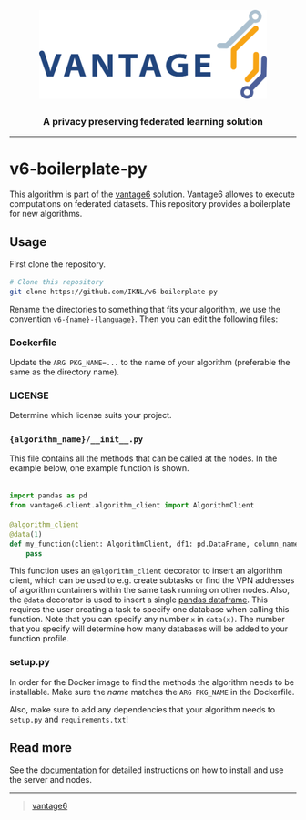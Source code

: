 <h1 align="center">
  <br>
  <a href="https://vantage6.ai"><img src="https://github.com/IKNL/guidelines/blob/master/resources/logos/vantage6.png?raw=true" alt="vantage6" width="400"></a>
</h1>

<h3 align=center> A privacy preserving federated learning solution</h3>

--------------------

# v6-boilerplate-py
This algorithm is part of the [vantage6](https://vantage6.ai) solution. Vantage6 allowes to execute computations on federated datasets. This repository provides a boilerplate for new algorithms.

## Usage
First clone the repository.
```bash
# Clone this repository
git clone https://github.com/IKNL/v6-boilerplate-py
```
Rename the directories to something that fits your algorithm, we use the convention `v6-{name}-{language}`. Then you can edit the following files:

### Dockerfile
Update the `ARG PKG_NAME=...` to the name of your algorithm (preferable the same as the directory name).

### LICENSE
Determine which license suits your project.

### `{algorithm_name}/__init__.py`

This file contains all the methods that can be called at the nodes. In the
example below, one example function is shown.

```python

import pandas as pd
from vantage6.client.algorithm_client import AlgorithmClient

@algorithm_client
@data(1)
def my_function(client: AlgorithmClient, df1: pd.DataFrame, column_name: str):
    pass
```

This function uses an
`@algorithm_client` decorator to insert an algorithm client, which can be used
to e.g. create subtasks or find the VPN addresses of algorithm containers
within the same task running on other nodes. Also, the `@data` decorator is
used to insert a single [pandas dataframe](https://pandas.pydata.org/docs/reference/api/pandas.DataFrame.html?highlight=dataframe#pandas.DataFrame).
This requires the user creating a task to specify one database when calling
this function. Note that you can specify any number `x` in  `data(x)`.
The number that you specify will determine how many databases will be added to
your function profile.

### setup.py
In order for the Docker image to find the methods the algorithm needs to be installable. Make sure the *name* matches the `ARG PKG_NAME` in the Dockerfile.

Also, make sure to add any dependencies that your algorithm needs to `setup.py`
and `requirements.txt`!

## Read more
See the [documentation](https://docs.vantage6.ai/) for detailed instructions on how to install and use the server and nodes.

------------------------------------
> [vantage6](https://vantage6.ai)
